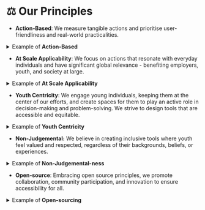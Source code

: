 # ⚖ Our Principles

* **Action-Based**: We measure tangible actions and prioritise user-friendliness and real-world practicalities.

<details>

<summary>Example of <strong>Action-Based</strong></summary>

_Some examples of tangible actions the MARch project measures: Running errands, engaging with or challenging authority, voicing doubts._

</details>

* **At Scale Applicability**: We focus on actions that resonate with everyday individuals and have significant global relevance - benefiting employers, youth, and society at large.

<details>

<summary>Example of <strong>At Scale Applicability</strong></summary>

_MARch asks questions like: “Have you failed at doing something but kept trying and eventually made progress?”, “Have you taught yourself or independently learned a new skill?”_&#x20;

</details>

* **Youth Centricity**: We engage young individuals, keeping them at the center of our efforts, and create spaces for them to play an active role in decision-making and problem-solving. We strive to design tools that are accessible and equitable.

<details>

<summary>Example of <strong>Youth Centricity</strong></summary>

_With MARch, we actively included young people in designing the tool. We started by getting their input, then tested prototypes with small groups in different states. This helped ensure the questions were relevant and easy to understand._

</details>

* **Non-Judgemental:** We believe in creating inclusive tools where youth feel valued and respected, regardless of their backgrounds, beliefs, or experiences.&#x20;

<details>

<summary>Example of <strong>Non-Judgemental-ness</strong></summary>

_Within our innovative tool, our focus extended beyond merely tracking the actions of youth. We placed empathy at the core of the tool by introducing a novel element—inquiring with youth about the reasons behind their inaction, if applicable. For example, while most tools only assess if something is taking place or not, we go a step beyond and try to understand why something is not taking place to understand the context and barriers. On the Part-B section of our tool, we ask learners, ‘Why’ they did not do the actions_

</details>

* **Open-source**: Embracing open source principles, we promote collaboration, community participation, and innovation to ensure accessibility for all.

<details>

<summary>Example of <strong>Open-sourcing</strong></summary>

_Our tool and research are licensed under the_ [_Creative Commons License_](../../more/license.md)

</details>

